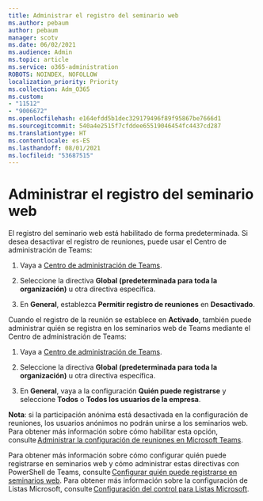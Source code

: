 ```yaml
---
title: Administrar el registro del seminario web
ms.author: pebaum
author: pebaum
manager: scotv
ms.date: 06/02/2021
ms.audience: Admin
ms.topic: article
ms.service: o365-administration
ROBOTS: NOINDEX, NOFOLLOW
localization_priority: Priority
ms.collection: Adm_O365
ms.custom:
- "11512"
- "9006672"
ms.openlocfilehash: e164efdd5b1dec329179496f89f95867be7666d1
ms.sourcegitcommit: 540a4e2515f7cfddee65519046454fc4437cd287
ms.translationtype: HT
ms.contentlocale: es-ES
ms.lasthandoff: 08/01/2021
ms.locfileid: "53687515"
---
```

# <a name="manage-webinar-registration"></a>Administrar el registro del seminario web

El registro del seminario web está habilitado de forma predeterminada. Si desea desactivar el registro de reuniones, puede usar el Centro de administración de Teams: 

1. Vaya a [Centro de administración de Teams](https://admin.teams.microsoft.com/policies/meetings). 

2. Seleccione la directiva **Global (predeterminada para toda la organización)** u otra directiva específica. 

3. En **General**, establezca **Permitir registro de reuniones** en **Desactivado**. 

Cuando el registro de la reunión se establece en **Activado**, también puede administrar quién se registra en los seminarios web de Teams mediante el Centro de administración de Teams: 

1. Vaya a [Centro de administración de Teams](https://admin.teams.microsoft.com/policies/meetings). 

2. Seleccione la directiva **Global (predeterminada para toda la organización)** u otra directiva específica. 

3. En **General**, vaya a la configuración **Quién puede registrarse** y seleccione **Todos** o **Todos los usuarios de la empresa**. 

**Nota**: si la participación anónima está desactivada en la configuración de reuniones, los usuarios anónimos no podrán unirse a los seminarios web. Para obtener más información sobre cómo habilitar esta opción, consulte [Administrar la configuración de reuniones en Microsoft Teams](/microsoftteams/meeting-settings-in-teams). 

Para obtener más información sobre cómo configurar quién puede registrarse en seminarios web y cómo administrar estas directivas con PowerShell de Teams, consulte [Configurar quién puede registrarse en seminarios web](/microsoftteams/set-up-webinars?source=docs#configure-who-can-register-for-webinars). Para obtener más información sobre la configuración de Listas Microsoft, consulte [Configuración del control para Listas Microsoft](/sharepoint/control-lists). 

 